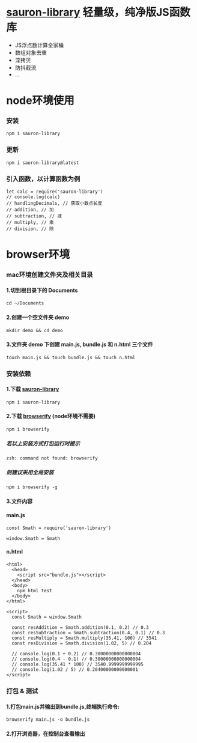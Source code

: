 
# [sauron-library](https://www.npmjs.com/package/sauron-library) 轻量级，纯净版JS函数库


+ JS浮点数计算全家桶
+ 数组对象去重
+ 深拷贝
+ 防抖截流
+ ...



# node环境使用

### 安装
```
npm i sauron-library
```
### 更新
```
npm i sauron-library@latest
```
### 引入函数，以计算函数为例
```
let calc = require('sauron-library')
// console.log(calc)    
// handlingDecimals, // 获取小数点长度
// addition, // 加
// subtraction, // 减
// multiply, // 乘
// division, // 除

```

# browser环境

### mac环境创建文件夹及相关目录

#### 1.切到根目录下的 Documents
```
cd ~/Documents
```
#### 2.创建一个空文件夹 demo
```
mkdir demo && cd demo
```

#### 3.文件夹 demo 下创建 main.js, bundle.js 和 n.html 三个文件
```
touch main.js && touch bundle.js && touch n.html
```

### 安装依赖
#### 1.下载 [sauron-library](https://www.npmjs.com/package/sauron-npm)
```
npm i sauron-library
```

#### 2.下载 [browserify](https://www.npmjs.com/package/browserify) (node环境不需要)

```
npm i browserify
```
##### 若以上安装方式打包运行时提示
```
zsh: command not found: browserify
```

##### 则建议采用全局安装
```
npm i browserify -g
```

#### 3.文件内容

#### main.js
```
const Smath = require('sauron-library')

window.Smath = Smath
```
#### n.html
```
<html>
  <head>
    <script src="bundle.js"></script>
  </head>
  <body>
    npm html test
  </body>
</html>

<script>
  const Smath = window.Smath

  const resAddition = Smath.addition(0.1, 0.2) // 0.3
  const resSubtraction = Smath.subtraction(0.4, 0.1) // 0.3
  const resMultiply = Smath.multiply(35.41, 100) // 3541
  const resDivision = Smath.division(1.02, 5) // 0.204

  // console.log(0.1 + 0.2) // 0.30000000000000004
  // console.log(0.4 - 0.1) // 0.30000000000000004
  // console.log(35.41 * 100) // 3540.9999999999995
  // console.log(1.02 / 5) // 0.20400000000000001
</script>
```

### 打包 & 测试
#### 1.打包main.js并输出到bundle.js,终端执行命令:
```
browserify main.js -o bundle.js
```

#### 2.打开浏览器，在控制台查看输出